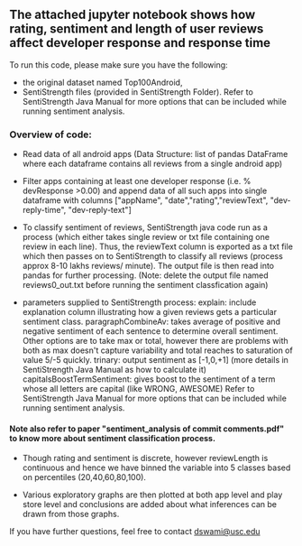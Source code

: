## The attached jupyter notebook shows how **rating, sentiment and length of user reviews** affect developer response and response time

To run this code, please make sure you have the following:
- the original dataset named Top100Android,
- SentiStrength files (provided in SentiStrength Folder). Refer to SentiStrength Java Manual for more options that can be included while running sentiment analysis.

### Overview of code:
- Read data of all android apps (Data Structure: list of pandas DataFrame where each dataframe contains all reviews from a single android app)

- Filter apps containing at least one developer response (i.e. % devResponse >0.00) and append data of all such apps into single dataframe with columns ["appName", "date","rating","reviewText", "dev-reply-time", "dev-reply-text"]

- To classify sentiment of reviews, SentiStrength java code run as a process (which either takes single review or txt file containing one review in each line). Thus, the reviewText column is exported as a txt file which then passes on to SentiStrength to classify all reviews (process approx 8-10 lakhs reviews/ minute). The output file is then read into pandas for further processing. (Note: delete the output file named reviews0_out.txt before running the sentiment classfication again)

- parameters supplied to SentiStrength process:
    explain: include explanation column illustrating how a given reviews gets a particular sentiment class. 
    paragraphCombineAv: takes average of positive and negative sentiment of each sentence to determine overall sentiment. Other options are to take max or total, however there are problems with both as max doesn't capture variability and total reaches to saturation of value 5/-5 quickly.
    trinary: output sentiment as [-1,0,+1] (more details in SentiStrength Java Manual as how to calculate it)
    capitalsBoostTermSentiment: gives boost to the sentiment of a term whose all letters are capital (like WRONG, AWESOME)
    Refer to SentiStrength Java Manual for more options that can be included while running sentiment analysis.
#### Note also refer to paper "sentiment_analysis of commit comments.pdf" to know more about sentiment classification process.

- Though rating and sentiment is discrete, however reviewLength is continuous and hence we have binned the variable into 5 classes based on percentiles (20,40,60,80,100).

- Various exploratory graphs are then plotted at both app level and play store level and conclusions are added about what inferences can be drawn from those graphs.

If you have further questions, feel free to contact dswami@usc.edu
